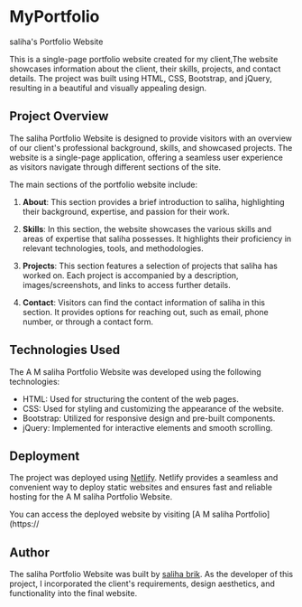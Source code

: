 # MyPortfolio




 saliha's Portfolio Website

This is a single-page portfolio website created for my client,The website showcases information about the client, their skills, projects, and contact details. The project was built using HTML, CSS, Bootstrap, and jQuery, resulting in a beautiful and visually appealing design.



## Project Overview

The saliha Portfolio Website is designed to provide visitors with an overview of our client's professional background, skills, and showcased projects. The website is a single-page application, offering a seamless user experience as visitors navigate through different sections of the site.

The main sections of the portfolio website include:

1. **About**: This section provides a brief introduction to  saliha, highlighting their background, expertise, and passion for their work.

2. **Skills**: In this section, the website showcases the various skills and areas of expertise that saliha possesses. It highlights their proficiency in relevant technologies, tools, and methodologies.

3. **Projects**: This section features a selection of projects that  saliha has worked on. Each project is accompanied by a description, images/screenshots, and links to access further details.

4. **Contact**: Visitors can find the contact information of  saliha in this section. It provides options for reaching out, such as email, phone number, or through a contact form.

## Technologies Used

The A M saliha Portfolio Website was developed using the following technologies:

- HTML: Used for structuring the content of the web pages.
- CSS: Used for styling and customizing the appearance of the website.
- Bootstrap: Utilized for responsive design and pre-built components.
- jQuery: Implemented for interactive elements and smooth scrolling.

## Deployment

The project was deployed using [Netlify](https://www.netlify.com/). Netlify provides a seamless and convenient way to deploy static websites and ensures fast and reliable hosting for the A M saliha Portfolio Website.

You can access the deployed website by visiting [A M saliha Portfolio](https://

## Author

The  saliha Portfolio Website was built by [saliha brik](https://github.com/salihabrik). As the developer of this project, I incorporated the client's requirements, design aesthetics, and functionality into the final website.



